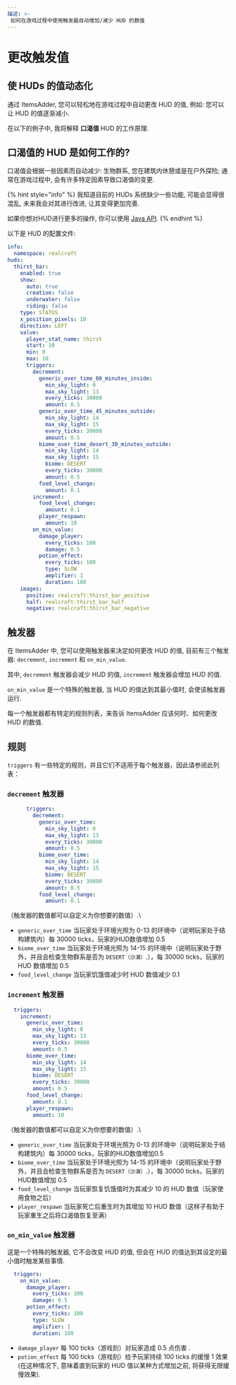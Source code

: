 ```yaml
---
描述: >-
 如何在游戏过程中使用触发器自动增加/减少 HUD 的数值
---
```


# 更改触发值

## 使 HUDs 的值动态化

通过 ItemsAdder, 您可以轻松地在游戏过程中自动更改 HUD 的值, 例如: 您可以让 HUD 的值逐渐减小.

在以下的例子中, 我将解释 **口渴值** HUD 的工作原理.

## 口渴值的 HUD 是如何工作的?

口渴值会根据一些因素而自动减少: 生物群系, 您在建筑内休憩或是在户外探险; 
通常在游戏过程中, 会有许多特定因素导致口渴值的变更.

{% hint style="info" %}
我知道目前的 HUDs 系统缺少一些功能, 可能会显得很混乱, 未来我会对其进行改进, 让其变得更加完善.

如果你想对HUD进行更多的操作, 你可以使用 [Java API](../../../developers/java-api/).
{% endhint %}

以下是 HUD 的配置文件:

```yaml
info:
  namespace: realcraft
huds:
  thirst_bar:
    enabled: true
    show:
      auto: true
      creative: false
      underwater: false
      riding: false
    type: STATUS
    x_position_pixels: 10
    direction: LEFT
    value:
      player_stat_name: thirst
      start: 10
      min: 0
      max: 10
      triggers:
        decrement:
          generic_over_time_60_minutes_inside:
            min_sky_light: 0
            max_sky_light: 13
            every_ticks: 30000
            amount: 0.5
          generic_over_time_45_minutes_outside:
            min_sky_light: 14
            max_sky_light: 15
            every_ticks: 30000
            amount: 0.5
          biome_over_time_desert_30_minutes_outside:
            min_sky_light: 14
            max_sky_light: 15
            biome: DESERT
            every_ticks: 30000
            amount: 0.5
          food_level_change:
            amount: 0.1
        increment:
          food_level_change:
            amount: 0.1
          player_respawn:
            amount: 10
        on_min_value:
          damage_player:
            every_ticks: 100
            damage: 0.5
          potion_effect:
            every_ticks: 100
            type: SLOW
            amplifier: 1
            duration: 100
    images:
      positive: realcraft:thirst_bar_positive
      half: realcraft:thirst_bar_half
      negative: realcraft:thirst_bar_negative

```

## 触发器

在 ItemsAdder 中, 您可以使用触发器来决定如何更改 HUD 的值, 目前有三个触发器: `decrement`, `increment` 和 `on_min_value`.

其中, `decrement` 触发器会减少 HUD 的值, `increment` 触发器会增加 HUD 的值.

`on_min_value` 是一个特殊的触发器, 当 HUD 的值达到其最小值时, 会使该触发器运行.

每一个触发器都有特定的规则列表，来告诉 ItemsAdder 应该何时、如何更改 HUD 的数值.

## 规则

`triggers` 有一些特定的规则，并且它们不适用于每个触发器，因此请参阅此列表：

### `decrement` 触发器

```yaml
      triggers:
        decrement:
          generic_over_time:
            min_sky_light: 0
            max_sky_light: 13
            every_ticks: 30000
            amount: 0.5
          biome_over_time:
            min_sky_light: 14
            max_sky_light: 15
            biome: DESERT
            every_ticks: 30000
            amount: 0.5
          food_level_change:
            amount: 0.1
```
（触发器的数值都可以自定义为你想要的数值）.\
* `generic_over_time` 当玩家处于环境光照为 0-13 的环境中（说明玩家处于结构建筑内）每 30000 ticks，玩家的HUD数值增加 0.5
* `biome_over_time` 当玩家处于环境光照为 14-15 的环境中（说明玩家处于野外，并且会检查生物群系是否为 `DESERT（沙漠）`.），每 30000 ticks，玩家的 HUD 数值增加 0.5
* `food_level_change` 当玩家饥饿值减少时 HUD 数值减少 0.1

### `increment` 触发器

```yaml
  triggers:
    increment:
      generic_over_time:
        min_sky_light: 0
        max_sky_light: 13
        every_ticks: 30000
        amount: 0.5
      biome_over_time:
        min_sky_light: 14
        max_sky_light: 15
        biome: DESERT
        every_ticks: 30000
        amount: 0.5
      food_level_change:
        amount: 0.1
      player_respawn:
        amount: 10
```
（触发器的数值都可以自定义为你想要的数值）.\
* `generic_over_time` 当玩家处于环境光照为 0-13 的环境中（说明玩家处于结构建筑内）每 30000 ticks，玩家的HUD数值增加0.5
* `biome_over_time` 当玩家处于环境光照为 14-15 的环境中（说明玩家处于野外，并且会检查生物群系是否为 `DESERT（沙漠）`.），每 30000 ticks，玩家的HUD数值增加 0.5
* `food_level_change` 当玩家恢复饥饿值时为其减少 10 的 HUD 数值（玩家使用食物之后）
* `player_respawn` 当玩家死亡后重生时为其增加 10 HUD 数值（这样子有助于玩家重生之后将口渴值恢复至满）

### `on_min_value` 触发器

这是一个特殊的触发器, 它不会改变 HUD 的值, 但会在 HUD 的值达到其设定的最小值时触发某些事情.

```yaml
  triggers:
    on_min_value:
      damage_player:
        every_ticks: 100
        damage: 0.5
      potion_effect:
        every_ticks: 100
        type: SLOW
        amplifier: 1
        duration: 100
```

* `damage_player` 每 100 ticks（游戏刻）对玩家造成 0.5 点伤害 .
* `potion_effect` 每 100 ticks（游戏刻）给予玩家持续 100 ticks 的缓慢 1 效果(在这种情况下, 意味着直到玩家的 HUD 值以某种方式增加之前, 将获得无限缓慢效果).
